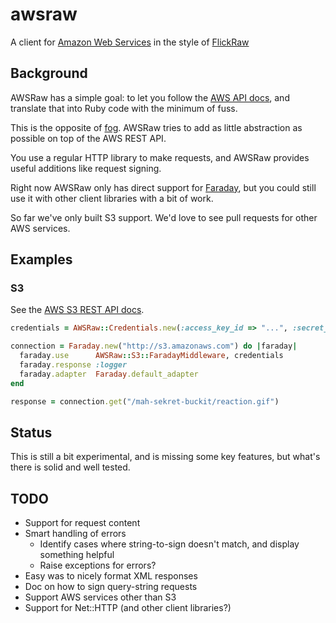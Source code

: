 # awsraw

A client for [Amazon Web Services](http://www.amazonaws.com/) in the style of
[FlickRaw](http://hanklords.github.com/flickraw/)

## Background

AWSRaw has a simple goal: to let you follow the [AWS API
docs](http://aws.amazon.com/documentation/), and translate that into Ruby code
with the minimum of fuss.

This is the opposite of [fog](http://fog.io). AWSRaw tries to add as little
abstraction as possible on top of the AWS REST API.

You use a regular HTTP library to make requests, and AWSRaw provides useful
additions like request signing.

Right now AWSRaw only has direct support for
[Faraday](https://github.com/lostisland/faraday), but you could still use it
with other client libraries with a bit of work.

So far we've only built S3 support. We'd love to see pull requests for other
AWS services.


## Examples

### S3

See the [AWS S3 REST API docs](http://docs.aws.amazon.com/AmazonS3/latest/API/APIRest.html).

```ruby
credentials = AWSRaw::Credentials.new(:access_key_id => "...", :secret_access_key => "...")

connection = Faraday.new("http://s3.amazonaws.com") do |faraday|
  faraday.use      AWSRaw::S3::FaradayMiddleware, credentials
  faraday.response :logger
  faraday.adapter  Faraday.default_adapter
end

response = connection.get("/mah-sekret-buckit/reaction.gif")
```


## Status

This is still a bit experimental, and is missing some key features, but what's
there is solid and well tested.


## TODO

- Support for request content
- Smart handling of errors
    - Identify cases where string-to-sign doesn't match, and display something helpful
    - Raise exceptions for errors?
- Easy was to nicely format XML responses
- Doc on how to sign query-string requests
- Support AWS services other than S3
- Support for Net::HTTP (and other client libraries?)

